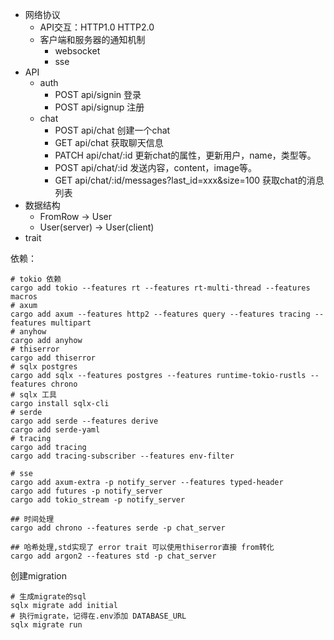 - 网络协议
    - API交互：HTTP1.0 HTTP2.0
    - 客户端和服务器的通知机制
        - websocket
        - sse
- API
    - auth
        - POST api/signin 登录
        - POST api/signup 注册
    - chat
        - POST api/chat 创建一个chat
        - GET api/chat 获取聊天信息
        - PATCH api/chat/:id 更新chat的属性，更新用户，name，类型等。
        - POST api/chat/:id 发送内容，content，image等。
        - GET api/chat/:id/messages?last_id=xxx&size=100 获取chat的消息列表
- 数据结构
    - FromRow -> User
    - User(server) -> User(client)
- trait

依赖：

```shell
# tokio 依赖
cargo add tokio --features rt --features rt-multi-thread --features macros
# axum
cargo add axum --features http2 --features query --features tracing --features multipart
# anyhow
cargo add anyhow
# thiserror
cargo add thiserror
# sqlx postgres
cargo add sqlx --features postgres --features runtime-tokio-rustls --features chrono
# sqlx 工具
cargo install sqlx-cli
# serde
cargo add serde --features derive
cargo add serde-yaml
# tracing
cargo add tracing
cargo add tracing-subscriber --features env-filter

# sse
cargo add axum-extra -p notify_server --features typed-header
cargo add futures -p notify_server
cargo add tokio_stream -p notify_server

## 时间处理
cargo add chrono --features serde -p chat_server

## 哈希处理,std实现了 error trait 可以使用thiserror直接 from转化
cargo add argon2 --features std -p chat_server
```

创建migration

```shell
# 生成migrate的sql
sqlx migrate add initial
# 执行migrate，记得在.env添加 DATABASE_URL
sqlx migrate run
```